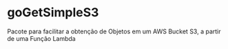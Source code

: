 # goGetSimpleS3
Pacote para facilitar a obtenção de Objetos em um AWS Bucket S3, a partir de uma Função Lambda
